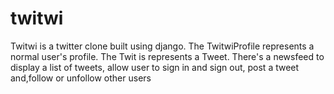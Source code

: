 # twitwi
Twitwi is a twitter clone built using django. The TwitwiProfile represents a normal user's profile. The Twit is represents a Tweet.
There's a newsfeed to display a list of tweets, allow user to sign in and sign out, post a tweet and,follow or unfollow other users
